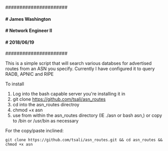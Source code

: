 ######################
#### # James Washington
#### # Network Engineer II
#### # 2018/06/19
######################

This is a simple script that will search various databses for advertised routes from an ASN you specify.
Currently I have configured it to query RADB, APNIC and RIPE

To install
1. Log into the bash capable server you're installing it in
2. git clone https://github.com/tsali/asn_routes
3. cd into the asn_routes directroy
4. chmod +x asn
5. use from within the asn_routes directory (IE ./asn or bash asn,) or copy to /bin or /usr/bin as necessary

For the copy/paste inclined:                                                                                      

```
git clone https://github.com/tsali/asn_routes.git && cd asn_routes && chmod +x asn
```
